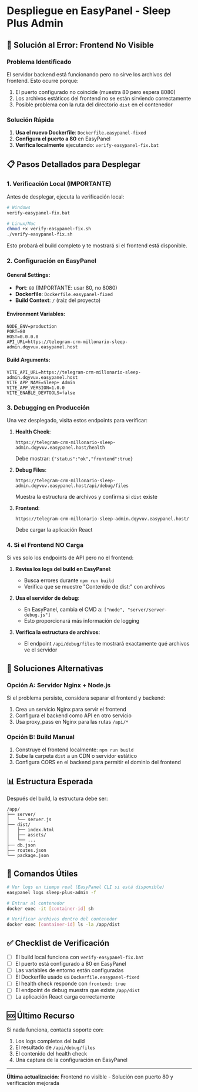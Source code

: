 # Despliegue en EasyPanel - Sleep Plus Admin

## 🚨 Solución al Error: Frontend No Visible

### Problema Identificado
El servidor backend está funcionando pero no sirve los archivos del frontend. Esto ocurre porque:
1. El puerto configurado no coincide (muestra 80 pero espera 8080)
2. Los archivos estáticos del frontend no se están sirviendo correctamente
3. Posible problema con la ruta del directorio `dist` en el contenedor

### Solución Rápida

1. **Usa el nuevo Dockerfile**: `Dockerfile.easypanel-fixed`
2. **Configura el puerto a 80** en EasyPanel
3. **Verifica localmente** ejecutando: `verify-easypanel-fix.bat`

## 📋 Pasos Detallados para Desplegar

### 1. Verificación Local (IMPORTANTE)

Antes de desplegar, ejecuta la verificación local:

```bash
# Windows
verify-easypanel-fix.bat

# Linux/Mac
chmod +x verify-easypanel-fix.sh
./verify-easypanel-fix.sh
```

Esto probará el build completo y te mostrará si el frontend está disponible.

### 2. Configuración en EasyPanel

#### General Settings:
- **Port**: `80` (IMPORTANTE: usar 80, no 8080)
- **Dockerfile**: `Dockerfile.easypanel-fixed`
- **Build Context**: `/` (raíz del proyecto)

#### Environment Variables:
```env
NODE_ENV=production
PORT=80
HOST=0.0.0.0
API_URL=https://telegram-crm-millonario-sleep-admin.dqyvuv.easypanel.host
```

#### Build Arguments:
```env
VITE_API_URL=https://telegram-crm-millonario-sleep-admin.dqyvuv.easypanel.host
VITE_APP_NAME=Sleep+ Admin
VITE_APP_VERSION=1.0.0
VITE_ENABLE_DEVTOOLS=false
```

### 3. Debugging en Producción

Una vez desplegado, visita estos endpoints para verificar:

1. **Health Check**: 
   ```
   https://telegram-crm-millonario-sleep-admin.dqyvuv.easypanel.host/health
   ```
   Debe mostrar: `{"status":"ok","frontend":true}`

2. **Debug Files**:
   ```
   https://telegram-crm-millonario-sleep-admin.dqyvuv.easypanel.host/api/debug/files
   ```
   Muestra la estructura de archivos y confirma si `dist` existe

3. **Frontend**:
   ```
   https://telegram-crm-millonario-sleep-admin.dqyvuv.easypanel.host/
   ```
   Debe cargar la aplicación React

### 4. Si el Frontend NO Carga

Si ves solo los endpoints de API pero no el frontend:

1. **Revisa los logs del build en EasyPanel**:
   - Busca errores durante `npm run build`
   - Verifica que se muestre "Contenido de dist:" con archivos

2. **Usa el servidor de debug**:
   - En EasyPanel, cambia el CMD a: `["node", "server/server-debug.js"]`
   - Esto proporcionará más información de logging

3. **Verifica la estructura de archivos**:
   - El endpoint `/api/debug/files` te mostrará exactamente qué archivos ve el servidor

## 🔧 Soluciones Alternativas

### Opción A: Servidor Nginx + Node.js

Si el problema persiste, considera separar el frontend y backend:

1. Crea un servicio Nginx para servir el frontend
2. Configura el backend como API en otro servicio
3. Usa proxy_pass en Nginx para las rutas `/api/*`

### Opción B: Build Manual

1. Construye el frontend localmente: `npm run build`
2. Sube la carpeta `dist` a un CDN o servidor estático
3. Configura CORS en el backend para permitir el dominio del frontend

## 📊 Estructura Esperada

Después del build, la estructura debe ser:
```
/app/
├── server/
│   └── server.js
├── dist/
│   ├── index.html
│   ├── assets/
│   └── ...
├── db.json
├── routes.json
└── package.json
```

## 🚀 Comandos Útiles

```bash
# Ver logs en tiempo real (EasyPanel CLI si está disponible)
easypanel logs sleep-plus-admin -f

# Entrar al contenedor
docker exec -it [container-id] sh

# Verificar archivos dentro del contenedor
docker exec [container-id] ls -la /app/dist
```

## ✅ Checklist de Verificación

- [ ] El build local funciona con `verify-easypanel-fix.bat`
- [ ] El puerto está configurado a 80 en EasyPanel
- [ ] Las variables de entorno están configuradas
- [ ] El Dockerfile usado es `Dockerfile.easypanel-fixed`
- [ ] El health check responde con `frontend: true`
- [ ] El endpoint de debug muestra que existe `/app/dist`
- [ ] La aplicación React carga correctamente

## 🆘 Último Recurso

Si nada funciona, contacta soporte con:
1. Los logs completos del build
2. El resultado de `/api/debug/files`
3. El contenido del health check
4. Una captura de la configuración en EasyPanel

---

**Última actualización**: Frontend no visible - Solución con puerto 80 y verificación mejorada
